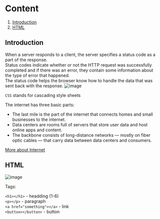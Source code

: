 # Content
1. [Introduction](#Introduction)
2. [HTML](#HTML)


## Introduction

When a server responds to a client, the server specifies a status code as a part of the response.  
Status codes indicate whether or not the HTTP request was successfully completed and if there was an error, they contain some information about the type of error that happened.  
The status code helps the browser know how to handle the data that was sent back with the response.
![image](https://user-images.githubusercontent.com/55635400/118766617-5750b400-b885-11eb-80b1-fcfbd01ef716.png)

`CSS` stands for cascading style sheets

The internet has three basic parts:
* The last mile is the part of the internet that connects homes and small businesses to the internet.  
* Data centers are rooms full of servers that store user data and host online apps and content.  
* The backbone consists of long-distance networks — mostly on fiber optic cables — that carry data between data centers and consumers.  

[More about Internet](https://www.vox.com/2014/6/16/18076282/the-internet)

## HTML
![image](https://user-images.githubusercontent.com/55635400/118842364-cf44cb80-b8d1-11eb-92c4-bef4eaa3875d.png)

Tags:

`<h1></h1>`                  - headding (1-6)  
`<p></p>`                    - paragraph  
`<a href="something"></a>`   - link  
`<button></button>`          - button  

